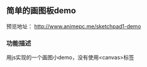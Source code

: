 ## 简单的画图板demo

预览地址：
http://www.animepc.me/sketchpad1-demo

### 功能描述
用js实现的一个画图小demo，没有使用&lt;canvas&gt;标签

